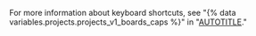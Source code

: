 For more information about keyboard shortcuts, see "{% data variables.projects.projects_v1_boards_caps %}" in "[AUTOTITLE](/get-started/accessibility/keyboard-shortcuts#project-boards)."
